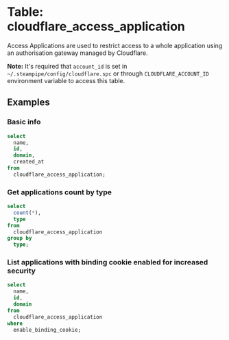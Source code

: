 # Table: cloudflare_access_application

Access Applications are used to restrict access to a whole application using an authorisation gateway managed by Cloudflare.

**Note:** It's required that `account_id` is set in `~/.steampipe/config/cloudflare.spc` or through `CLOUDFLARE_ACCOUNT_ID` environment variable to access this table.

## Examples

### Basic info

```sql
select
  name,
  id,
  domain,
  created_at
from
  cloudflare_access_application;
```

### Get applications count by type

```sql
select
  count(*),
  type
from
  cloudflare_access_application
group by
  type;
```

### List applications with binding cookie enabled for increased security

```sql
select
  name,
  id,
  domain
from
  cloudflare_access_application
where
  enable_binding_cookie;
```
